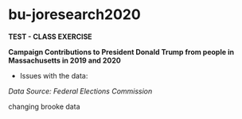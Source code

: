 # bu-joresearch2020

**TEST - CLASS EXERCISE** 

**Campaign Contributions to President Donald Trump from people in Massachusetts in 2019 and 2020**

* Issues with the data: 

*Data Source: Federal Elections Commission*

changing brooke data

